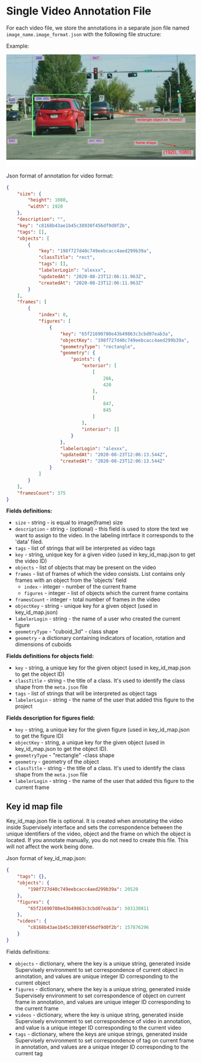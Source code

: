 # Single Video Annotation File

For each video file, we store the annotations in a separate json file named `image_name.image_format.json` with the following file structure:

Example:

![cudoid_3d example](./figures_images/video_frame.png)

Json format of annotation for video format:

```json
{
    "size": {
        "height": 1080,
        "width": 1920
    },
    "description": "",
    "key": "c8168b43ae1b45c38930f456df9d0f2b",
    "tags": [],
    "objects": [
        {
            "key": "198f727d40c749eebcacc4aed299b39a",
            "classTitle": "rect",
            "tags": [],
            "labelerLogin": "alexxx",
            "updatedAt": "2020-08-23T12:06:11.963Z",
            "createdAt": "2020-08-23T12:06:11.963Z"
        }
    ],
    "frames": [
        {
            "index": 0,
            "figures": [
                {
                    "key": "65f21690780e43b49863c3cbd07eab3a",
                    "objectKey": "198f727d40c749eebcacc4aed299b39a",
                    "geometryType": "rectangle",
                    "geometry": {
                        "points": {
                            "exterior": [
                                [
                                    266,
                                    420
                                ],
                                [
                                    847,
                                    845
                                ]
                            ],
                            "interior": []
                        }
                    },
                    "labelerLogin": "alexxx",
                    "updatedAt": "2020-08-23T12:06:13.544Z",
                    "createdAt": "2020-08-23T12:06:13.544Z"
                }
            ]
        }
    ],
    "framesCount": 375
}
```

**Fields definitions:**

- `size` - string - is equal to image(frame) size
- `description` - string - (optional) -  this field is used to store the text we want to assign to the video. In the labeling intrface it corresponds to the 'data' filed.
- `tags` - list of strings that will be interpreted as video tags
- `key` - string, unique key for a given video (used in key_id_map.json to get the video ID)
- `objects` - list of objects that may be present on the video
- `frames` - list of frames of which the video consists. List contains only frames with an object from the 'objects' field
  - `index` - integer - number of the current frame
  - `figures` - integer -  list of objects which the current frame contains
- `framesCount` - integer - total number of frames in the video
- `objectKey` - string - unique key for a given object (used in key_id_map.json)
- `labelerLogin` - string - the name of a user who created the current figure
- `geometryType` - "cuboid_3d" - class shape
- `geometry` - a dictionary containing indicators of location, rotation and dimensions of cuboids

**Fields definitions for objects field:**

- `key` - string, a unique key for the given object (used in key_id_map.json to get the object ID)
- `classTitle` - string - the title of a class. It's used to identify the class shape from the `meta.json` file
- `tags` - list of strings that will be interpreted as object tags
- `labelerLogin` - string - the name of the user that added this figure to the project

**Fields description for figures field:**

- `key` - string, a unique key for the given figure (used in key_id_map.json to get the figure ID)
- `objectKey` - string, a unique key for the given object (used in key_id_map.json to get the object ID). 
- `geometryType` - "rectangle" -class shape
- `geometry` - geometry of the object
- `classTitle` - string - the title of a class. It's used to identify the class shape from the `meta.json` file
- `labelerLogin` - string - the name of the user that added this figure to the current frame


## Key id map file

Key_id_map.json file is optional. It is created when annotating the video inside Supervisely interface and sets the correspondence between the unique identifiers of the video, object and the frame on which the object is located.  If you annotate manually, you do not need to create this file. This will not affect the work being done.



Json format of key_id_map.json:

```json
{
    "tags": {},
    "objects": {
        "198f727d40c749eebcacc4aed299b39a": 20520
    },
    "figures": {
        "65f21690780e43b49863c3cbd07eab3a": 503130811
    },
    "videos": {
        "c8168b43ae1b45c38930f456df9d0f2b": 157876296
    }
}
```

Fields definitions:

- `objects` - dictionary, where the key is a unique string, generated inside Supervisely environment to set correspondence of current object in annotation, and values are unique integer ID corresponding to the current object
- `figures` - dictionary, where the key is a unique string, generated inside Supervisely environment to set correspondence of object on current frame in annotation, and values are unique integer ID corresponding to the current frame
- `videos` - dictionary, where the key is unique string, generated inside Supervisely environment to set correspondence of video in annotation, and value is a unique integer ID corresponding to the current video
- `tags` - dictionary, where the keys are unique strings, generated inside Supervisely environment to set correspondence of tag on current frame in annotation, and values are a unique integer ID corresponding to the current tag
